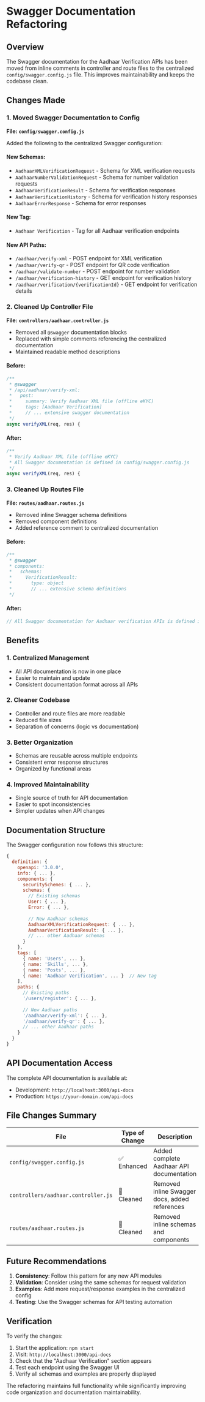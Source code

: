 # Swagger Documentation Refactoring

## Overview

The Swagger documentation for the Aadhaar Verification APIs has been moved from inline comments in controller and route files to the centralized `config/swagger.config.js` file. This improves maintainability and keeps the codebase clean.

## Changes Made

### 1. Moved Swagger Documentation to Config

**File: `config/swagger.config.js`**

Added the following to the centralized Swagger configuration:

#### New Schemas:
- `AadhaarXMLVerificationRequest` - Schema for XML verification requests
- `AadhaarNumberValidationRequest` - Schema for number validation requests  
- `AadhaarVerificationResult` - Schema for verification responses
- `AadhaarVerificationHistory` - Schema for verification history responses
- `AadhaarErrorResponse` - Schema for error responses

#### New Tag:
- `Aadhaar Verification` - Tag for all Aadhaar verification endpoints

#### New API Paths:
- `/aadhaar/verify-xml` - POST endpoint for XML verification
- `/aadhaar/verify-qr` - POST endpoint for QR code verification  
- `/aadhaar/validate-number` - POST endpoint for number validation
- `/aadhaar/verification-history` - GET endpoint for verification history
- `/aadhaar/verification/{verificationId}` - GET endpoint for verification details

### 2. Cleaned Up Controller File

**File: `controllers/aadhaar.controller.js`**

- Removed all `@swagger` documentation blocks
- Replaced with simple comments referencing the centralized documentation
- Maintained readable method descriptions

#### Before:
```javascript
/**
 * @swagger
 * /api/aadhaar/verify-xml:
 *   post:
 *     summary: Verify Aadhaar XML file (offline eKYC)
 *     tags: [Aadhaar Verification]
 *     // ... extensive swagger documentation
 */
async verifyXML(req, res) {
```

#### After:
```javascript
/**
 * Verify Aadhaar XML file (offline eKYC)
 * All Swagger documentation is defined in config/swagger.config.js
 */
async verifyXML(req, res) {
```

### 3. Cleaned Up Routes File

**File: `routes/aadhaar.routes.js`**

- Removed inline Swagger schema definitions
- Removed component definitions
- Added reference comment to centralized documentation

#### Before:
```javascript
/**
 * @swagger
 * components:
 *   schemas:
 *     VerificationResult:
 *       type: object
 *       // ... extensive schema definitions
 */
```

#### After:
```javascript
// All Swagger documentation for Aadhaar verification APIs is defined in config/swagger.config.js
```

## Benefits

### 1. **Centralized Management**
- All API documentation is now in one place
- Easier to maintain and update
- Consistent documentation format across all APIs

### 2. **Cleaner Codebase**
- Controller and route files are more readable
- Reduced file sizes
- Separation of concerns (logic vs documentation)

### 3. **Better Organization**
- Schemas are reusable across multiple endpoints
- Consistent error response structures
- Organized by functional areas

### 4. **Improved Maintainability**
- Single source of truth for API documentation
- Easier to spot inconsistencies
- Simpler updates when API changes

## Documentation Structure

The Swagger configuration now follows this structure:

```javascript
{
  definition: {
    openapi: '3.0.0',
    info: { ... },
    components: {
      securitySchemes: { ... },
      schemas: {
        // Existing schemas
        User: { ... },
        Error: { ... },
        
        // New Aadhaar schemas
        AadhaarXMLVerificationRequest: { ... },
        AadhaarVerificationResult: { ... },
        // ... other Aadhaar schemas
      }
    },
    tags: [
      { name: 'Users', ... },
      { name: 'Skills', ... },
      { name: 'Posts', ... },
      { name: 'Aadhaar Verification', ... }  // New tag
    ],
    paths: {
      // Existing paths
      '/users/register': { ... },
      
      // New Aadhaar paths
      '/aadhaar/verify-xml': { ... },
      '/aadhaar/verify-qr': { ... },
      // ... other Aadhaar paths
    }
  }
}
```

## API Documentation Access

The complete API documentation is available at:
- Development: `http://localhost:3000/api-docs`
- Production: `https://your-domain.com/api-docs`

## File Changes Summary

| File | Type of Change | Description |
|------|----------------|-------------|
| `config/swagger.config.js` | ✅ Enhanced | Added complete Aadhaar API documentation |
| `controllers/aadhaar.controller.js` | 🧹 Cleaned | Removed inline Swagger docs, added references |
| `routes/aadhaar.routes.js` | 🧹 Cleaned | Removed inline schemas and components |

## Future Recommendations

1. **Consistency**: Follow this pattern for any new API modules
2. **Validation**: Consider using the same schemas for request validation
3. **Examples**: Add more request/response examples in the centralized config
4. **Testing**: Use the Swagger schemas for API testing automation

## Verification

To verify the changes:

1. Start the application: `npm start`
2. Visit: `http://localhost:3000/api-docs`
3. Check that the "Aadhaar Verification" section appears
4. Test each endpoint using the Swagger UI
5. Verify all schemas and examples are properly displayed

The refactoring maintains full functionality while significantly improving code organization and documentation maintainability.